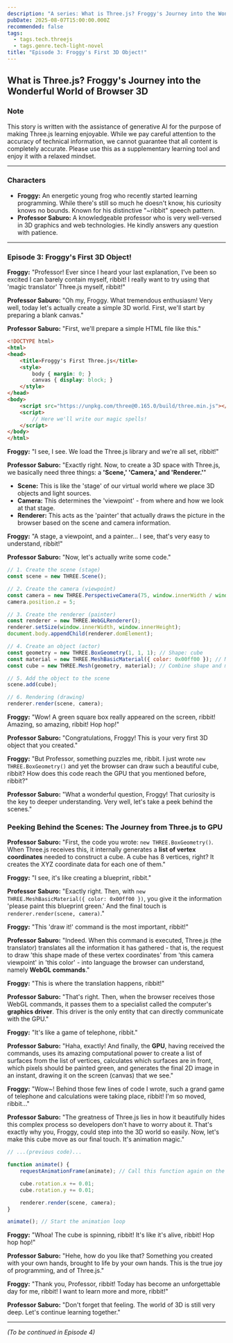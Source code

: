 ```yaml
---
description: "A series: What is Three.js? Froggy's Journey into the Wonderful World of Browser 3D."
pubDate: 2025-08-07T15:00:00.000Z
recommended: false
tags:
  - tags.tech.threejs
  - tags.genre.tech-light-novel
title: "Episode 3: Froggy's First 3D Object!"
---
```


## What is Three.js? Froggy's Journey into the Wonderful World of Browser 3D

### Note

This story is written with the assistance of generative AI for the purpose of making Three.js learning enjoyable.
While we pay careful attention to the accuracy of technical information, we cannot guarantee that all content is completely accurate.
Please use this as a supplementary learning tool and enjoy it with a relaxed mindset.

---

### Characters

*   **Froggy:** An energetic young frog who recently started learning programming. While there's still so much he doesn't know, his curiosity knows no bounds. Known for his distinctive "~ribbit" speech pattern.
*   **Professor Saburo:** A knowledgeable professor who is very well-versed in 3D graphics and web technologies. He kindly answers any question with patience.

---

### Episode 3: Froggy's First 3D Object!

**Froggy:** "Professor! Ever since I heard your last explanation, I've been so excited I can barely contain myself, ribbit! I really want to try using that 'magic translator' Three.js myself, ribbit!"

**Professor Saburo:** "Oh my, Froggy. What tremendous enthusiasm! Very well, today let's actually create a simple 3D world. First, we'll start by preparing a blank canvas."

**Professor Saburo:** "First, we'll prepare a simple HTML file like this."

```html
<!DOCTYPE html>
<html>
<head>
    <title>Froggy's First Three.js</title>
    <style>
        body { margin: 0; }
        canvas { display: block; }
    </style>
</head>
<body>
    <script src="https://unpkg.com/three@0.165.0/build/three.min.js"></script>
    <script>
        // Here we'll write our magic spells!
    </script>
</body>
</html>
```

**Froggy:** "I see, I see. We load the Three.js library and we're all set, ribbit!"

**Professor Saburo:** "Exactly right. Now, to create a 3D space with Three.js, we basically need three things: a **'Scene,' 'Camera,' and 'Renderer.'**"

*   **Scene:** This is like the 'stage' of our virtual world where we place 3D objects and light sources.
*   **Camera:** This determines the 'viewpoint' - from where and how we look at that stage.
*   **Renderer:** This acts as the 'painter' that actually draws the picture in the browser based on the scene and camera information.

**Froggy:** "A stage, a viewpoint, and a painter... I see, that's very easy to understand, ribbit!"

**Professor Saburo:** "Now, let's actually write some code."

```javascript
// 1. Create the scene (stage)
const scene = new THREE.Scene();

// 2. Create the camera (viewpoint)
const camera = new THREE.PerspectiveCamera(75, window.innerWidth / window.innerHeight, 0.1, 1000);
camera.position.z = 5;

// 3. Create the renderer (painter)
const renderer = new THREE.WebGLRenderer();
renderer.setSize(window.innerWidth, window.innerHeight);
document.body.appendChild(renderer.domElement);

// 4. Create an object (actor)
const geometry = new THREE.BoxGeometry(1, 1, 1); // Shape: cube
const material = new THREE.MeshBasicMaterial({ color: 0x00ff00 }); // Material: green color
const cube = new THREE.Mesh(geometry, material); // Combine shape and material to create mesh

// 5. Add the object to the scene
scene.add(cube);

// 6. Rendering (drawing)
renderer.render(scene, camera);
```

**Froggy:** "Wow! A green square box really appeared on the screen, ribbit! Amazing, so amazing, ribbit! Hop hop!"

**Professor Saburo:** "Congratulations, Froggy! This is your very first 3D object that you created."

**Froggy:** "But Professor, something puzzles me, ribbit. I just wrote `new THREE.BoxGeometry()` and yet the browser can draw such a beautiful cube, ribbit? How does this code reach the GPU that you mentioned before, ribbit?"

**Professor Saburo:** "What a wonderful question, Froggy! That curiosity is the key to deeper understanding. Very well, let's take a peek behind the scenes."

### Peeking Behind the Scenes: The Journey from Three.js to GPU

**Professor Saburo:** "First, the code you wrote: `new THREE.BoxGeometry()`. When Three.js receives this, it internally generates a **list of vertex coordinates** needed to construct a cube. A cube has 8 vertices, right? It creates the XYZ coordinate data for each one of them."

**Froggy:** "I see, it's like creating a blueprint, ribbit."

**Professor Saburo:** "Exactly right. Then, with `new THREE.MeshBasicMaterial({ color: 0x00ff00 })`, you give it the information 'please paint this blueprint green.' And the final touch is `renderer.render(scene, camera)`."

**Froggy:** "This 'draw it!' command is the most important, ribbit!"

**Professor Saburo:** "Indeed. When this command is executed, Three.js (the translator) translates all the information it has gathered - that is, the request to draw 'this shape made of these vertex coordinates' from 'this camera viewpoint' in 'this color' - into language the browser can understand, namely **WebGL commands**."

**Froggy:** "This is where the translation happens, ribbit!"

**Professor Saburo:** "That's right. Then, when the browser receives those WebGL commands, it passes them to a specialist called the computer's **graphics driver**. This driver is the only entity that can directly communicate with the GPU."

**Froggy:** "It's like a game of telephone, ribbit."

**Professor Saburo:** "Haha, exactly! And finally, the **GPU**, having received the commands, uses its amazing computational power to create a list of surfaces from the list of vertices, calculates which surfaces are in front, which pixels should be painted green, and generates the final 2D image in an instant, drawing it on the screen (canvas) that we see."

**Froggy:** "Wow~! Behind those few lines of code I wrote, such a grand game of telephone and calculations were taking place, ribbit! I'm so moved, ribbit..."

**Professor Saburo:** "The greatness of Three.js lies in how it beautifully hides this complex process so developers don't have to worry about it. That's exactly why you, Froggy, could step into the 3D world so easily. Now, let's make this cube move as our final touch. It's animation magic."

```javascript
// ...(previous code)...

function animate() {
    requestAnimationFrame(animate); // Call this function again on the next frame

    cube.rotation.x += 0.01;
    cube.rotation.y += 0.01;

    renderer.render(scene, camera);
}

animate(); // Start the animation loop
```

**Froggy:** "Whoa! The cube is spinning, ribbit! It's like it's alive, ribbit! Hop hop hop!"

**Professor Saburo:** "Hehe, how do you like that? Something you created with your own hands, brought to life by your own hands. This is the true joy of programming, and of Three.js."

**Froggy:** "Thank you, Professor, ribbit! Today has become an unforgettable day for me, ribbit! I want to learn more and more, ribbit!"

**Professor Saburo:** "Don't forget that feeling. The world of 3D is still very deep. Let's continue learning together."

---
*(To be continued in Episode 4)*
